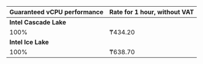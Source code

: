 | Guaranteed vCPU performance | Rate for 1 hour, without VAT |
| --- | --- |
| **Intel Cascade Lake** |
| 100% | ₸434.20 |
| **Intel Ice Lake** |
| 100% | ₸638.70 |
